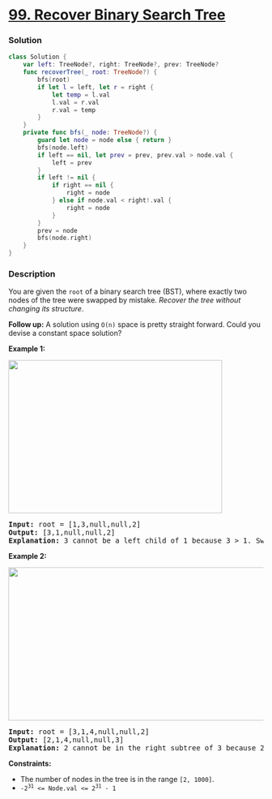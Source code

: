 # [99. Recover Binary Search Tree](https://leetcode.com/problems/recover-binary-search-tree)

### Solution
```swift
class Solution {
    var left: TreeNode?, right: TreeNode?, prev: TreeNode?
    func recoverTree(_ root: TreeNode?) {
        bfs(root)
        if let l = left, let r = right {
            let temp = l.val
            l.val = r.val
            r.val = temp
        }
    }
    private func bfs(_ node: TreeNode?) {
        guard let node = node else { return }
        bfs(node.left)
        if left == nil, let prev = prev, prev.val > node.val {
            left = prev
        }
        if left != nil {
            if right == nil {
                right = node
            } else if node.val < right!.val {
                right = node
            }
        }
        prev = node
        bfs(node.right)
    }
}
```

### Description

<div><p>You are given the <code>root</code> of a binary search tree (BST), where exactly two nodes of the tree were swapped by mistake. <em>Recover the tree without changing its structure</em>.</p>

<p><strong>Follow up:</strong> A solution using <code>O(n)</code> space is pretty straight forward. Could you devise a constant space solution?</p>

<p><strong>Example 1:</strong></p>
<img alt="" src="https://assets.leetcode.com/uploads/2020/10/28/recover1.jpg" style="width: 422px; height: 302px;">
<pre><strong>Input:</strong> root = [1,3,null,null,2]
<strong>Output:</strong> [3,1,null,null,2]
<strong>Explanation:</strong> 3 cannot be a left child of 1 because 3 &gt; 1. Swapping 1 and 3 makes the BST valid.
</pre>

<p><strong>Example 2:</strong></p>
<img alt="" src="https://assets.leetcode.com/uploads/2020/10/28/recover2.jpg" style="width: 581px; height: 302px;">
<pre><strong>Input:</strong> root = [3,1,4,null,null,2]
<strong>Output:</strong> [2,1,4,null,null,3]
<strong>Explanation:</strong> 2 cannot be in the right subtree of 3 because 2 &lt; 3. Swapping 2 and 3 makes the BST valid.
</pre>

<p><strong>Constraints:</strong></p>

<ul>
	<li>The number of nodes in the tree is in the range <code>[2, 1000]</code>.</li>
	<li><code>-2<sup>31</sup> &lt;= Node.val &lt;= 2<sup>31</sup> - 1</code></li>
</ul>
</div>